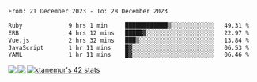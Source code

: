 <!--START_SECTION:waka-->

```txt
From: 21 December 2023 - To: 28 December 2023

Ruby             9 hrs 1 min     ████████████▒░░░░░░░░░░░░   49.31 %
ERB              4 hrs 12 mins   █████▓░░░░░░░░░░░░░░░░░░░   22.97 %
Vue.js           2 hrs 32 mins   ███▒░░░░░░░░░░░░░░░░░░░░░   13.84 %
JavaScript       1 hr 11 mins    █▓░░░░░░░░░░░░░░░░░░░░░░░   06.53 %
YAML             1 hr 11 mins    █▓░░░░░░░░░░░░░░░░░░░░░░░   06.46 %
```

<!--END_SECTION:waka-->
<a href="https://github.com/anuraghazra/github-readme-stats">
  <img align="left" src="https://github-readme-stats.vercel.app/api?username=Tanesan&count_private=true&show_icons=true" />
<img align="left" src="https://github-readme-stats.vercel.app/api/top-langs/?username=Tanesan" />
</a>

[![ktanemur's 42 stats](https://badge42.vercel.app/api/v2/cl1wslf6s002109l771rng2w8/stats?cursusId=21&coalitionId=62)](https://github.com/JaeSeoKim/badge42)
